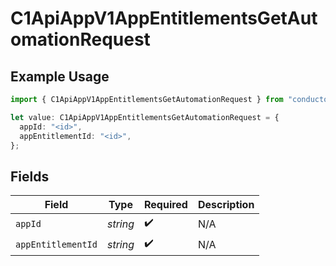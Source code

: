 # C1ApiAppV1AppEntitlementsGetAutomationRequest

## Example Usage

```typescript
import { C1ApiAppV1AppEntitlementsGetAutomationRequest } from "conductorone-sdk-typescript/sdk/models/operations";

let value: C1ApiAppV1AppEntitlementsGetAutomationRequest = {
  appId: "<id>",
  appEntitlementId: "<id>",
};
```

## Fields

| Field              | Type               | Required           | Description        |
| ------------------ | ------------------ | ------------------ | ------------------ |
| `appId`            | *string*           | :heavy_check_mark: | N/A                |
| `appEntitlementId` | *string*           | :heavy_check_mark: | N/A                |